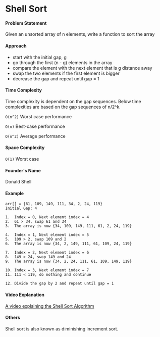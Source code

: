 # Shell Sort

#### Problem Statement

Given an unsorted array of n elements, write a function to sort the array

#### Approach

- start with the initial gap, g
- go through the first (n - g) elements in the array  
- compare the element with the next element that is g distance away
- swap the two elements if the first element is bigger
- decrease the gap and repeat until gap = 1

#### Time Complexity
Time complexity is dependent on the gap sequences.
Below time complexities are based on the gap sequences of n/2^k.

`O(n^2)` Worst case performance

`O(n)` Best-case performance

`O(n^2)` Average performance

#### Space Complexity

`O(1)` Worst case

#### Founder's Name

Donald Shell

#### Example

```
arr[] = {61, 109, 149, 111, 34, 2, 24, 119}
Initial Gap: 4   

1.  Index = 0, Next element index = 4
2.  61 > 34, swap 61 and 34
3.  The array is now {34, 109, 149, 111, 61, 2, 24, 119}

4.  Index = 1, Next element index = 5
5.  109 > 2, swap 109 and 2
6.  The array is now {34, 2, 149, 111, 61, 109, 24, 119}

7.  Index = 2, Next element index = 6
8.  149 > 24, swap 149 and 24
9.  The array is now {34, 2, 24, 111, 61, 109, 149, 119}

10. Index = 3, Next element index = 7
11. 111 < 119, do nothing and continue

12. Divide the gap by 2 and repeat until gap = 1
```

#### Video Explanation

[A video explaining the Shell Sort Algorithm](https://www.youtube.com/watch?v=H8NiFkGu2PY)

#### Others

Shell sort is also known as diminishing increment sort.
